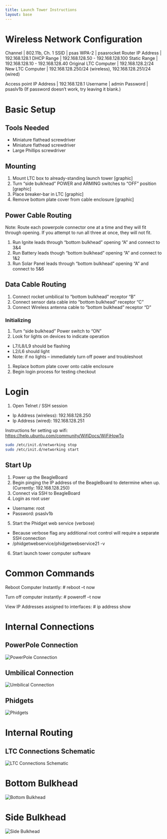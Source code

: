 ```yaml
---
title: Launch Tower Instructions
layout: base
---
```



# Wireless Network Configuration

Channel | 802.11b, Ch. 1
SSID | psas
WPA-2 |  psasrocket
Router IP Address | 192.168.128.1
DHCP Range | 192.168.128.50 - 192.168.128.100
Static Range | 192.168.128.10 - 192.168.128.40
Original LTC Computer | 192.168.128.2/24
New LTC Computer | 192.168.128.250/24 (wireless), 192.168.128.251/24 (wired)

Access point IP Address | 192.168.128.1
Username | admin
Password | psaslv1b (If password doesn’t work, try leaving it blank.)



# Basic Setup

## Tools Needed

* Miniature flathead screwdriver
* Miniature flathead screwdriver
* Large Phillips screwdriver


## Mounting
1. Mount LTC box to already-standing launch tower [graphic]
1. Turn “side bulkhead” POWER and ARMING switches to “OFF” position
   [graphic]
1. Place breaker-bar in LTC [graphic]
1. Remove bottom plate cover from cable enclosure [graphic]


## Power Cable Routing

Note: Route each powerpole connector one at a time and they will fit
through opening. If you attempt to run all three at once, they will
not fit.

1. Run Ignite leads through “bottom bulkhead” opening “A” and connect
   to 3&4
1. Run Battery leads though “bottom bulkhead” opening “A” and connect
   to 1&2
1. Run Solar Panel leads through “bottom bulkhead” opening “A” and
   connect to 5&6


## Data Cable Routing

1. Connect rocket umbilical to “bottom bulkhead” receptor “B”
1. Connect sensor data cable into “bottom bulkhead” receptor “C”
1. Connect Wireless antenna cable to “bottom bulkhead” receptor “D”

### Initializing
1. Turn “side bulkhead” Power switch to “ON”
1. Look for lights on devices to indicate operation 
  * L7/L8/L9 should be flashing
  * L2/L6 should light
  * Note: if no lights – immediately turn off power and troubleshoot
1. Replace bottom plate cover onto cable enclosure
1. Begin login process for testing checkout



# Login

1. Open Telnet / SSH session
  * Ip Address (wireless): 192.168.128.250
  * Ip Address (wired): 192.168.128.251

Instructions fer setting up wifi:
https://help.ubuntu.com/community/WifiDocs/WiFiHowTo

```sh
sudo /etc/init.d/networking stop
sudo /etc/init.d/networking start
```


## Start Up

1. Power up the BeagleBoard
2. Begin pinging the IP address of the BeagleBoard to determine when
   up.  (Currently: 192.168.128.250)
3. Connect via SSH to BeagleBoard
4. Login as root user
  * Username: root
  * Password: psaslv1b 
5. Start the Phidget web service (verbose)
  * Because verbose flag any additional root control will require a
    separate SSH connection
  * /phidgetwebservice/phidgetwebservice21 -v
6. Start launch tower computer software



# Common Commands

Reboot Computer Instantly:
        # reboot –t now

Turn off computer instantly:
        # poweroff –t now

View IP Addresses assigned to interfaces:
        # ip address show



# Internal Connections


## PowerPole Connection

![PowerPole Connection](diagrams/Powerpole_Connection.png)


## Umbilical Connection

![Umbilical Connection](diagrams/Umbilical_Connection.png)


## Phidgets

![Phidgets](diagrams/Phidgets.png)



# Internal Routing

## LTC Connections Schematic

![LTC Connections Schematic](diagrams/LTC_connections_schematic.png)



# Bottom Bulkhead

![Bottom Bulkhead](diagrams/Bottom_Bulkhead.png)



# Side Bulkhead

![Side Bulkhead](diagrams/Side_Bulkhead.png)
